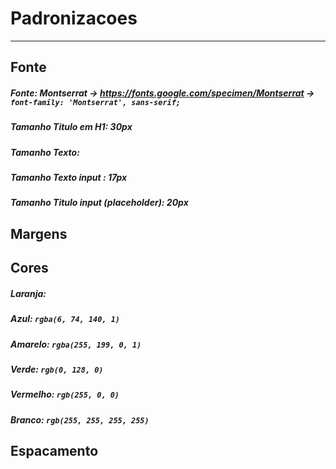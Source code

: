# Padronizacoes
---
## Fonte 
##### Fonte: *Montserrat* -> https://fonts.google.com/specimen/Montserrat -> `font-family: 'Montserrat', sans-serif;`
##### Tamanho Titulo em H1: *30px*
##### Tamanho Texto: 
##### Tamanho Texto input : *17px*
##### Tamanho Titulo input (placeholder): *20px*
##### 

## Margens
####  

## Cores
##### Laranja: 
##### Azul: `rgba(6, 74, 140, 1)`
##### Amarelo: `rgba(255, 199, 0, 1)`
##### Verde: `rgb(0, 128, 0)`
##### Vermelho: `rgb(255, 0, 0)`
##### Branco: `rgb(255, 255, 255, 255)`


## Espacamento






